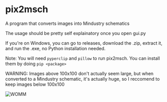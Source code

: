 # pix2msch
A program that converts images into Mindustry schematics

The usage should be pretty self explainatory once you open gui.py

If you're on Windows, you can go to releases, download the .zip, extract it, and run the .exe, no Python installation needed.

Note: You will need `pyperclip` and `pillow` to run pix2msch. You can install them by doing `pip <package>`

WARNING: Images above 100x100 don't actually seem large, but when converted to a Mindustry schematic, it's actually huge, so I reccomend to keep images below 100x100

  ![WOMM](https://cdn.discordapp.com/attachments/676843444274069504/677566642888376320/WOMM.png)
